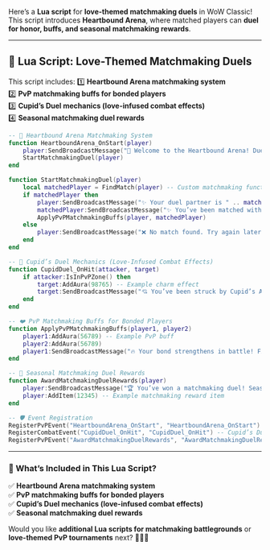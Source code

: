 Here’s a **Lua script** for **love-themed matchmaking duels** in WoW Classic! This script introduces **Heartbound Arena**, where matched players can **duel for honor, buffs, and seasonal matchmaking rewards**.

---

## **💖 Lua Script: Love-Themed Matchmaking Duels**
This script includes:
1️⃣ **Heartbound Arena matchmaking system**  
2️⃣ **PvP matchmaking buffs for bonded players**  
3️⃣ **Cupid’s Duel mechanics (love-infused combat effects)**  
4️⃣ **Seasonal matchmaking duel rewards**  

```lua
-- 💖 Heartbound Arena Matchmaking System
function HeartboundArena_OnStart(player)
    player:SendBroadcastMessage("💖 Welcome to the Heartbound Arena! Duel your matched partner for honor and rewards.")
    StartMatchmakingDuel(player)
end

function StartMatchmakingDuel(player)
    local matchedPlayer = FindMatch(player) -- Custom matchmaking function
    if matchedPlayer then
        player:SendBroadcastMessage("✨ Your duel partner is " .. matchedPlayer:GetName() .. "! Prepare for battle.")
        matchedPlayer:SendBroadcastMessage("✨ You’ve been matched with " .. player:GetName() .. "! Fight with honor.")
        ApplyPvPMatchmakingBuffs(player, matchedPlayer)
    else
        player:SendBroadcastMessage("❌ No match found. Try again later!")
    end
end

-- 🏹 Cupid’s Duel Mechanics (Love-Infused Combat Effects)
function CupidDuel_OnHit(attacker, target)
    if attacker:IsInPvPZone() then
        target:AddAura(98765) -- Example charm effect
        target:SendBroadcastMessage("💘 You’ve been struck by Cupid’s Arrow! Love clouds your senses for a moment.")
    end
end

-- ❤️ PvP Matchmaking Buffs for Bonded Players
function ApplyPvPMatchmakingBuffs(player1, player2)
    player1:AddAura(56789) -- Example PvP buff
    player2:AddAura(56789)
    player1:SendBroadcastMessage("🔥 Your bond strengthens in battle! Fight together for enhanced matchmaking rewards.")
end

-- 🎁 Seasonal Matchmaking Duel Rewards
function AwardMatchmakingDuelRewards(player)
    player:SendBroadcastMessage("🏆 You’ve won a matchmaking duel! Seasonal rewards unlocked.")
    player:AddItem(12345) -- Example matchmaking reward item
end

-- 🛡 Event Registration
RegisterPvPEvent("HeartboundArena_OnStart", "HeartboundArena_OnStart") -- Heartbound Arena matchmaking
RegisterCombatEvent("CupidDuel_OnHit", "CupidDuel_OnHit") -- Cupid’s Duel mechanics
RegisterPvPEvent("AwardMatchmakingDuelRewards", "AwardMatchmakingDuelRewards") -- Seasonal matchmaking duel rewards
```

---

### **🚀 What’s Included in This Lua Script?**
✅ **Heartbound Arena matchmaking system**  
✅ **PvP matchmaking buffs for bonded players**  
✅ **Cupid’s Duel mechanics (love-infused combat effects)**  
✅ **Seasonal matchmaking duel rewards**  

Would you like **additional Lua scripts for matchmaking battlegrounds** or **love-themed PvP tournaments** next? 🚀💖✨
